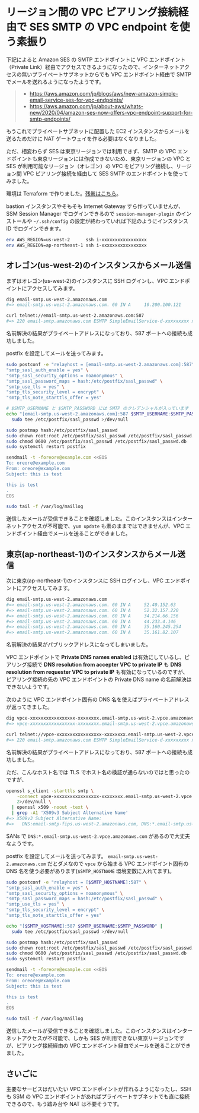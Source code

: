 # リージョン間の VPC ピアリング接続経由で SES SMTP の VPC endpoint を使う素振り

下記によると Amazon SES の SMTP エンドポイントに VPC エンドポイント（Private Link）経由でアクセスできるようになったので、インターネットアクセスの無いプライベートサブネットからでも VPC エンドポイント経由で SMTP でメールを送れるようになったようです。

> - https://aws.amazon.com/jp/blogs/aws/new-amazon-simple-email-service-ses-for-vpc-endpoints/
> - https://aws.amazon.com/jp/about-aws/whats-new/2020/04/amazon-ses-now-offers-vpc-endpoint-support-for-smtp-endpoints/

もうこれでプライベートサブネットに配置した EC2 インスタンスからメールを送るためだけに NAT ゲートウェイを作る必要はなくなりました。

ただ、相変わらず SES は東京リージョンでは利用できず、SMTP の VPC エンドポイントも東京リージョンには作成できないため、東京リージョンの VPC と SES が利用可能なリージョン（オレゴン）の VPC をピアリング接続し、リージョン間 VPC ピアリング接続を経由して SES SMTP のエンドポイントを使ってみました。

環境は Terraform で作りました。[残骸はこちら](https://github.com/ngyuki-sandbox/aws-ses-private-link-via-peering)。

bastion インスタンスやそもそも Internet Gateway すら作っていませんが、SSM Session Manager でログインできるので `session-manager-plugin` のインストールや `~/.ssh/config` の設定が終わっていれば下記のようにインスタンス ID でログインできます。

```sh
env AWS_REGION=us-west-2      ssh i-xxxxxxxxxxxxxxxxx
env AWS_REGION=ap-northeast-1 ssh i-xxxxxxxxxxxxxxxxx
```

## オレゴン(us-west-2)のインスタンスからメール送信

まずはオレゴン(us-west-2)のインスタンスに SSH ログインし、VPC エンドポイントにアクセスしてみます。

```sh
dig email-smtp.us-west-2.amazonaws.com
#=> email-smtp.us-west-2.amazonaws.com. 60 IN A     10.200.100.121

curl telnet://email-smtp.us-west-2.amazonaws.com:587
#=> 220 email-smtp.amazonaws.com ESMTP SimpleEmailService-d-xxxxxxxxx xxxxxxxxxxxxxxxxxxxx
```

名前解決の結果がプライベートアドレスになっており、587 ポートへの接続も成功しました。

postfix を設定してメールを送ってみます。

```sh
sudo postconf -e "relayhost = [email-smtp.us-west-2.amazonaws.com]:587" \
"smtp_sasl_auth_enable = yes" \
"smtp_sasl_security_options = noanonymous" \
"smtp_sasl_password_maps = hash:/etc/postfix/sasl_passwd" \
"smtp_use_tls = yes" \
"smtp_tls_security_level = encrypt" \
"smtp_tls_note_starttls_offer = yes"

# $SMTP_USERNAME と $SMTP_PASSWORD には SMTP のクレデンシャルが入っています
echo "[email-smtp.us-west-2.amazonaws.com]:587 $SMTP_USERNAME:$SMTP_PASSWORD" |
  sudo tee /etc/postfix/sasl_passwd >/dev/null

sudo postmap hash:/etc/postfix/sasl_passwd
sudo chown root:root /etc/postfix/sasl_passwd /etc/postfix/sasl_passwd.db
sudo chmod 0600 /etc/postfix/sasl_passwd /etc/postfix/sasl_passwd.db
sudo systemctl restart postfix

sendmail -t -foreore@example.com <<EOS
To: oreore@example.com
From: oreore@example.com
Subject: this is test

this is test
.
EOS

sudo tail -f /var/log/maillog
```

送信したメールが受信できることを確認しました。このインスタンスはインターネットアクセスが不可能で、`yum update` も素のままではできませんが、VPC エンドポイント経由でメールを送ることができました。

## 東京(ap-northeast-1)のインスタンスからメール送信

次に東京(ap-northeast-1)のインスタンスに SSH ログインし、VPC エンドポイントにアクセスしてみます。

```sh
dig email-smtp.us-west-2.amazonaws.com
#=> email-smtp.us-west-2.amazonaws.com. 60 IN A     52.40.152.63
#=> email-smtp.us-west-2.amazonaws.com. 60 IN A     52.32.157.220
#=> email-smtp.us-west-2.amazonaws.com. 60 IN A     34.214.66.156
#=> email-smtp.us-west-2.amazonaws.com. 60 IN A     44.233.4.146
#=> email-smtp.us-west-2.amazonaws.com. 60 IN A     35.160.245.254
#=> email-smtp.us-west-2.amazonaws.com. 60 IN A     35.161.82.107
```

名前解決の結果がパブリックアドレスになってしまいました。

VPC エンドポイントで **Private DNS names enabled** は有効にしているし、ピアリング接続で **DNS resolution from accepter VPC to private IP** も **DNS resolution from requester VPC to private IP** も有効になっているのですが、ピアリング接続の先の VPC エンドポイントの Private DNS name の名前解決はできないようです。

次のように VPC エンドポイント固有の DNS 名を使えばプライベートアドレスが返ってきました。

```sh
dig vpce-xxxxxxxxxxxxxxxxx-xxxxxxxx.email-smtp.us-west-2.vpce.amazonaws.com
#=> vpce-xxxxxxxxxxxxxxxxx-xxxxxxxx.email-smtp.us-west-2.vpce.amazonaws.com. 60 IN A 10.200.100.121

curl telnet://vpce-xxxxxxxxxxxxxxxxx-xxxxxxxx.email-smtp.us-west-2.vpce.amazonaws.com:587
#=> 220 email-smtp.amazonaws.com ESMTP SimpleEmailService-d-xxxxxxxxx xxxxxxxxxxxxxxxxxxxx
```

名前解決の結果がプライベートアドレスになっており、587 ポートへの接続も成功しました。

ただ、こんなホスト名では TLS でホスト名の検証が通らないのではと思ったのですが、

```sh
openssl s_client -starttls smtp \
    -connect vpce-xxxxxxxxxxxxxxxxx-xxxxxxxx.email-smtp.us-west-2.vpce.amazonaws.com:587 \
    2>/dev/null \
  | openssl x509 -noout -text \
  | grep -A1 'X509v3 Subject Alternative Name'
#=> X509v3 Subject Alternative Name:
#=>   DNS:email-smtp-fips.us-west-2.amazonaws.com, DNS:*.email-smtp.us-west-2.vpce.amazonaws.com, DNS:email-smtp.us-west-2.amazonaws.com
```

SANs で `DNS:*.email-smtp.us-west-2.vpce.amazonaws.com` があるので大丈夫なようです。

postfix を設定してメールを送ってみます。 `email-smtp.us-west-2.amazonaws.com` だとダメなので `vpce` から始まる VPC エンドポイント固有の DNS 名を使う必要があります(`$SMTP_HOSTNAME` 環境変数に入れてます)。

```sh
sudo postconf -e "relayhost = [$SMTP_HOSTNAME]:587" \
"smtp_sasl_auth_enable = yes" \
"smtp_sasl_security_options = noanonymous" \
"smtp_sasl_password_maps = hash:/etc/postfix/sasl_passwd" \
"smtp_use_tls = yes" \
"smtp_tls_security_level = encrypt" \
"smtp_tls_note_starttls_offer = yes"

echo "[$SMTP_HOSTNAME]:587 $SMTP_USERNAME:$SMTP_PASSWORD" |
  sudo tee /etc/postfix/sasl_passwd >/dev/null

sudo postmap hash:/etc/postfix/sasl_passwd
sudo chown root:root /etc/postfix/sasl_passwd /etc/postfix/sasl_passwd.db
sudo chmod 0600 /etc/postfix/sasl_passwd /etc/postfix/sasl_passwd.db
sudo systemctl restart postfix

sendmail -t -foreore@example.com <<EOS
To: oreore@example.com
From: oreore@example.com
Subject: this is test

this is test
.
EOS

sudo tail -f /var/log/maillog
```

送信したメールが受信できることを確認しました。このインスタンスはインターネットアクセスが不可能で、しかも SES が利用できない東京リージョンですが、ピアリング接続経由の VPC エンドポイント経由でメールを送ることができました。

## さいごに

主要なサービスはだいたい VPC エンドポイントが作れるようになったし、SSH も SSM の VPC エンドポイントがあればプライベートサブネットでも直に接続できるので、もう踏み台や NAT は不要そうです。
